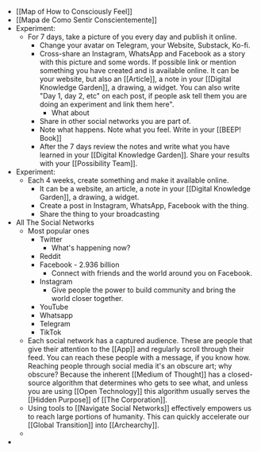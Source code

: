 - [[Map of How to Consciously Feel]]
- [[Mapa de Como Sentir Conscientemente]]
- Experiment:
	- For 7 days, take a picture of you every day and publish it online.
		- Change your avatar on Telegram, your Website, Substack, Ko-fi.
		- Cross-share an Instagram, WhatsApp and Facebook as a story with this picture and some words. If possible link or mention something you have created and is available online. It can be your website, but also an [[Article]], a note in your [[Digital Knowledge Garden]], a drawing, a widget. You can also write "Day 1, day 2, etc" on each post, if people ask tell them you are doing an experiment and link them here".
			- What about
		- Share in other social networks you are part of.
		- Note what happens. Note what you feel. Write in your [[BEEP! Book]]
		- After the 7 days review the notes and write what you have learned in your [[Digital Knowledge Garden]]. Share your results with your [[Possibility Team]].
- Experiment:
	- Each 4 weeks, create something and make it available online.
		- It can be a website, an article, a note in your [[Digital Knowledge Garden]], a drawing, a widget.
		- Create a post in Instagram, WhatsApp, Facebook with the thing.
		- Share the thing to your broadcasting
- All The Social Networks
	- Most popular ones
		- Twitter
			- What's happening now?
		- Reddit
		- Facebook - 2.936 billion
			- Connect with friends and the world around you on Facebook.
		- Instagram
			- Give people the power to build community and bring the world closer together.
		- YouTube
		- Whatsapp
		- Telegram
		- TikTok
	- Each social network has a captured audience. These are people that give their attention to the [[App]] and regularly scroll through their feed. You can reach these people with a message, if you know how. Reaching people through social media it's an obscure art; why obscure? Because the inherent [[Medium of Thought]] has a closed-source algorithm that determines who gets to see what, and unless you are using [[Open Technology]] this algorithm usually serves the [[Hidden Purpose]] of [[The Corporation]].
	- Using tools to [[Navigate Social Networks]] effectively empowers us to reach large portions of humanity. This can quickly accelerate our [[Global Transition]] into [[Archearchy]].
	-
-